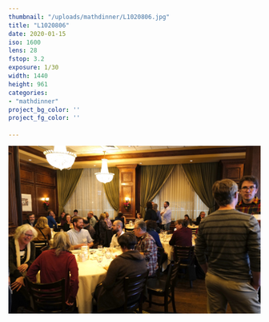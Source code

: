 ```yaml
---
thumbnail: "/uploads/mathdinner/L1020806.jpg"
title: "L1020806"
date: 2020-01-15
iso: 1600
lens: 28
fstop: 3.2
exposure: 1/30
width: 1440
height: 961
categories:
- "mathdinner"
project_bg_color: ''
project_fg_color: ''

---
```


![img](/uploads/mathdinner/L1020806.jpg)
